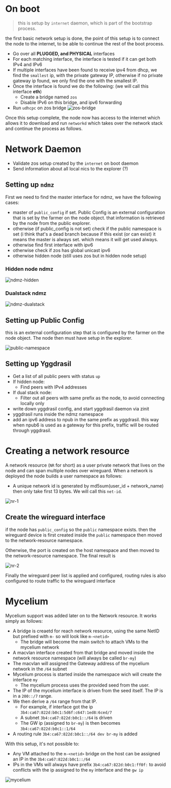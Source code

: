 # On boot
>
> this is setup by `internet` daemon, which is part of the bootstrap process.

the first basic network setup is done, the point of this setup is to connect the node to the internet, to be able to continue the rest of the boot process.

- Go over all **PLUGGED, and PHYSICAL** interfaces
- For each matching interface, the interface is tested if it can get both IPv4 and IPv6
- If multiple interfaces have been found to receive ipv4  from dhcp, we find the `smallest` ip, with the private gateway IP, otherwise if no private gateway ip found, we only find the one with the smallest IP.
- Once the interface is found we do the following: (we will call this interface **eth**)
  - Create a bridge named `zos`
  - Disable IPv6 on this bridge, and ipv6 forwarding
- Run `udhcpc` on zos bridge
![zos-bridge](png/zos-bridge.png)

Once this setup complete, the node now has access to the internet which allows it to download and run `networkd` which takes over the network stack and continue the process as follows.

# Network Daemon

- Validate zos setup created by the `internet` on boot daemon
- Send information about all local nics to the explorer (?)

## Setting up `ndmz`

First we need to find the master interface for ndmz, we have the following cases:

- master of `public_config` if set. Public Config is an external configuration that is set by the farmer on the node object. that information is retrieved by the node from the public explorer.
- otherwise (if public_config is not set) check if the public namespace is set (i think that's a dead branch because if this exist (or can exist) it means the master is always set. which means it will get used always.
- otherwise find first interface with ipv6
- otherwise check if zos has global unicast ipv6
- otherwise hidden node (still uses zos but in hidden node setup)

### Hidden node ndmz

![ndmz-hidden](png/ndmz-hidden.png)

### Dualstack ndmz

![ndmz-dualstack](png/ndmz-dualstack.png)

## Setting up Public Config

this is an external configuration step that is configured by the farmer on the node object. The node then must have setup in the explorer.

![public-namespace](png/public-namespace.png)

## Setting up Yggdrasil

- Get a list of all public peers with status `up`
- If hidden node:
  - Find peers with IPv4 addresses
- If dual stack node:
  - Filter out all peers with same prefix as the node, to avoid connecting locally only
- write down yggdrasil config, and start yggdrasil daemon via zinit
- yggdrasil runs inside the ndmz namespace
- add an ipv6 address to npub in the same prefix as yggdrasil. this way when npub6 is used as a gateway for this prefix, traffic
will be routed through yggdrasil.

# Creating a network resource

A network resource (`NR` for short) as a user private network that lives on the node and can span multiple nodes over wireguard. When a network is deployed the node builds a user namespace as follows:

- A unique network id is generated by md5sum(user_id + network_name) then only take first 13 bytes. We will call this `net-id`.

![nr-1](png/nr-step-1.png)

## Create the wireguard interface

if the node has `public_config` so the `public` namespace exists. then the wireguard device is first created inside the `public` namespace then moved
to the network-resource namespace.

Otherwise, the port is created on the host namespace and then moved to the network-resource namespace. The final result is

![nr-2](png/nr-step-2.png)

Finally the wireguard peer list is applied and configured, routing rules is also configured to route traffic to the wireguard interface

# Mycelium

Mycelium support was added later on to the Network resource. It works simply as follows:

- A bridge is creaetd for reach network resource, using the same NetID but prefixed with `m-` so will look like `m-<netid>`
  - The bridge will become the main switch to attach VMs to the mycelium network
- A macvlan interface created from that bridge and moved inside the network resource namespace (will always be called `br-my`)
- The macvlan will assigned the Gateway address of the mycelium network in the `/64` subnet
- Mycelium process is started inside the namespace wich will create the interface `my`
  - The mycelium process uses the provided seed from the user.
- The IP of the mycelium interface is driven from the seed itself. The IP is in a `200::/7` range.
- We then derive a `/64` range from that IP.
  - For example, if interface got the ip `3b4:ca67:822d:b0c1:5d6f:c647:1ed8:6ced/7`
  - A subnet `3b4:ca67:822d:b0c1::/64` is driven
  - The GW ip (assigned to `br-my`) is then becomes `3b4:ca67:822d:b0c1::1/64`
- A routing rule `3b4:ca67:822d:b0c1::/64 dev br-my` is added

With this setup, it's not possible to:

- Any VM attached to the `m-<netid>` bridge on the host can be assigned an IP in the `3b4:ca67:822d:b0c1::/64`
- IPs in the VMs will always have prefix `3b4:ca67:822d:b0c1:ff0f:` to avoid conflicts with the ip assigned to the `my` interface and the `gw ip`

![mycelium](png/mycelium.png)
